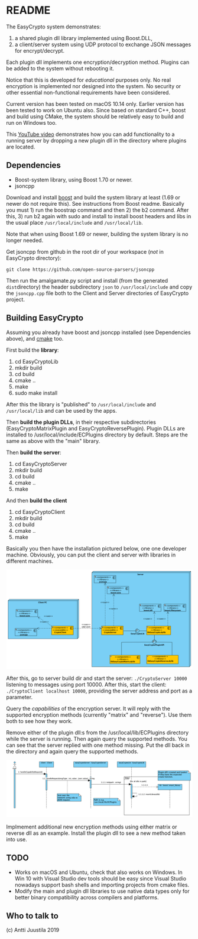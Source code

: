 # README #

The EasyCrypto system demonstrates:

1. a shared plugin dll library implemented using Boost.DLL,
2. a client/server system using UDP protocol to exchange JSON messages for encrypt/decrypt.

Each plugin dll implements one encryption/decryption method. Plugins can be added to the system without rebooting it.

Notice that this is developed for *educational* purposes only. No real encryption is implemented nor designed into the system. No security or other essential non-functional requirements have been considered.

Current version has been tested on macOS 10.14 only. Earlier version has been tested to work on Ubuntu also. Since based on standard C++, boost and build using CMake, the system should be relatively easy to build and run on Windows too.

This [YouTube video](https://youtu.be/zBy_anMAVbA) demonstrates how you can add functionality to a running server by dropping a new plugin dll in the directory where plugins are located.


## Dependencies

* Boost-system library, using Boost 1.70 or newer.
* jsoncpp

Download and install [boost](https://boost.org) and build the system library at least (1.69 or newer do not require this). See instructions from Boost readme. Basically you must 1) run the boostrap command and then 2) the b2 command. After this, 3) run b2 again with sudo and install to install boost headers and libs in the usual place `/usr/local/include` and `/usr/local/lib`. 

Note that when using Boost 1.69 or newer, building the system library is no longer needed.

Get jsoncpp from github in the root dir of your workspace (*not* in EasyCrypto directory):

```
git clone https://github.com/open-source-parsers/jsoncpp
```

Then run the amalgamate.py script and install (from the generated `dist`directory) the header subdirectory `json` to `/usr/local/include` and copy the `jsoncpp.cpp` file both to the Client and Server directories of EasyCrypto project.

## Building EasyCrypto

Assuming you already have boost and jsoncpp installed (see Dependencies above), and [cmake](https://cmake.org) too.

First build the **library**:

1. cd EasyCryptoLib
2. mkdir build
3. cd build
4. cmake ..
5. make
6. sudo make install

After this the library is "published" to `/usr/local/include` and `/usr/local/lib` and can be used by the apps.

Then **build the plugin DLLs**, in their respective subdirectories (EasyCryptoMatrixPlugin and EasyCryptoReversePlugin). Plugin DLLs are installed to /usr/local/include/ECPlugins directory by default. Steps are the same as above with the "main" library.

Then **build the server**:

1. cd EasyCryptoServer
2. mkdir build
3. cd build
4. cmake ..
5. make

And then **build the client**

1. cd EasyCryptoClient
2. mkdir build
3. cd build
4. cmake ..
5. make

Basically you then have the installation pictured below, one one developer machine. Obviously, you can put the client and server with libraries in different machines.

![EasyCrypto Deployment](EasyCryptoDeployment.png)

After this, go to server build dir and start the server: `./CryptoServer 10000` listening to messages using port 10000. After this, start the client: `./CryptoClient localhost 10000`, providing the server address and port as a parameter.

Query the *capabilities* of the encryption server. It will reply with the supported encryption methods (currently "matrix" and "reverse"). Use them both to see how they work.

Remove either of the plugin dll:s from the /usr/local/lib/ECPlugins directory while the server is running. Then again query the supported methods. You can see that the server replied with one method missing. Put the dll back in the directory and again query the supported methods. 

![EasyCrypto plugin dll loading](EasyCryptoInitSequence.png)

Implmement additional new encryption methods using either matrix or reverse dll as an example. Install the plugin dll to see a new method taken into use.


## TODO

* Works on macOS and Ubuntu, check that also works on Windows. In Win 10 with Visual Studio dev tools should be easy since Visual Studio nowadays support bash shells and importing projects from cmake files.
* Modify the main and plugin dll libraries to use native data types only for better binary compatibility across compilers and platforms. 

## Who to talk to

(c) Antti Juustila 2019
